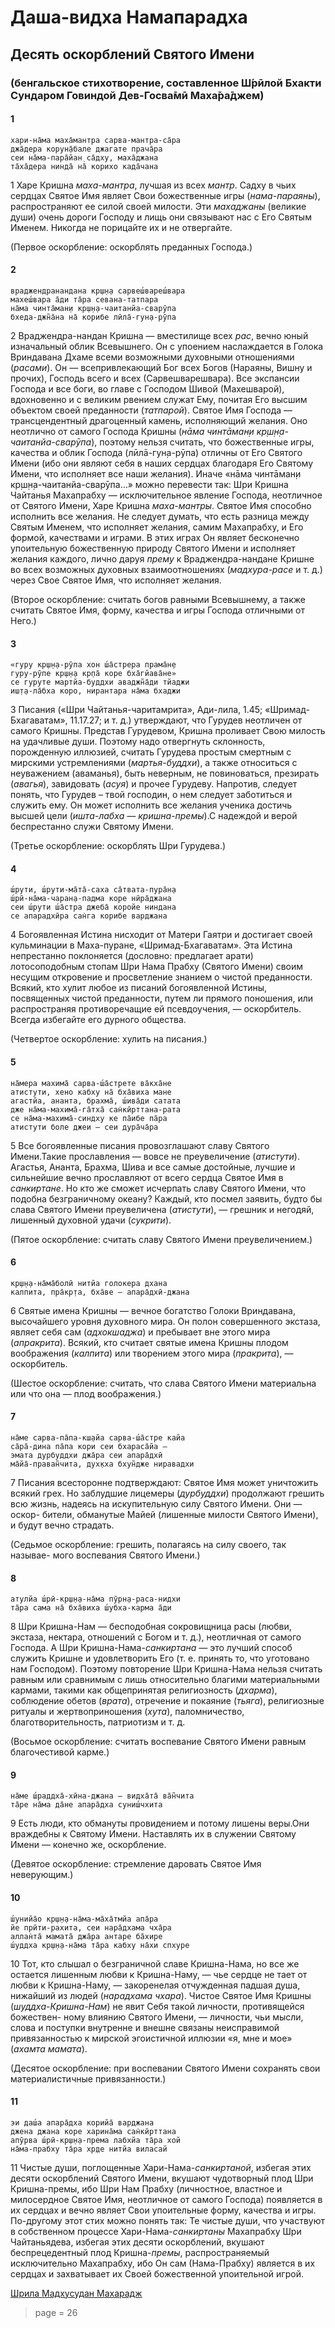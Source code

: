 # Даша-видха Намапарадха

## Десять оскорблений Святого Имени

### (бенгальское стихотворение, составленное Ш́рӣлой Бхакти Сундаром Говиндой Дев-Госва̄мӣ Маха̄ра̄джем)

#### 1

    хари-на̄ма маха̄мантра сарва-мантра-са̄ра
    джа̄дера корун̣а̄бале джагате прача̄ра
    сеи на̄ма-пара̄йан̣ са̄дху, маха̄джана
    та̄ха̄дера нинда̄ на̄ корихо када̄чана

1   Харе Кришна *маха-мантра*, лучшая из всех *мантр*. Садху в чьих сердцах Святое Имя являет Свои божественные игры (*нама-параяны*), распространяют ее силой своей милости. Эти *махаджаны* (великие души) очень дороги Господу и лищь они связывают нас с Его Святым Именем. Никогда не порицайте их и не отвергайте.

(Первое оскорбление: оскорблять преданных Господа.)

#### 2

    враджендранандана кр̣ш̣н̣а сарвеш́вареш́вара
    махеш́вара а̄ди та̄ра севана-татпара
    на̄ма чинта̄ман̣и кр̣ш̣н̣а-чаитанйа-сварӯпа
    бхеда-джн̃а̄на на̄ корибе лӣла̄-гун̣а-рӯпа

2   Враджендра-нандан Кришна — вместилище всех *рас*, вечно юный изначальный облик Всевышнего. Он с упоением наслаждается в Голока Вриндавана Дхаме всеми возможными духовными отношениями (*расами*). Он — всепривлекающий Бог всех Богов (Нараяны, Вишну и прочих), Господь всего и всех (Сарвешварешвара). Все экспансии Господа и все
боги, во главе с Господом Шивой (Махешварой), вдохновенно и с великим рвением служат Ему, почитая Его высшим объектом своей преданности (*татпарой*).
Святое Имя Господа — трансцендентный драгоценный камень, исполняющий желания. Оно неотлично от самого Господа Кришны (*нāма чинтāман̣и кр̣ш̣н̣а-чаитанйа-сварӯпа*), поэтому нельзя считать, что божественные игры, качества и облик Господа (лӣлā-гун̣а-рӯпа) отличны от Его Святого Имени (ибо они являют себя в наших сердцах
благодаря Его Святому Имени, что исполняет все наши желания).
Иначе «нāма чинтāман̣и кр̣ш̣н̣а-чаитанйа-сварӯпа…» можно перевести так: Шри Кришна Чайтанья Махапрабху — исключительное явление Господа, неотличное от Святого Имени, Харе Кришна *маха-мантры*. Святое Имя способно исполнить все желания. Не следует думать, что есть разница между Святым Именем, что исполняет желания,
самим Махапрабху, и Его формой, качествами и играми. В этих играх Он являет бесконечно упоительную божественную природу Святого Имени и исполняет желания каждого, лично даруя *прему* к Враджендра-нандане Кришне во всех возможных духовных взаимоотношениях (*мадхура-расе* и т. д.) через Свое Святое Имя, что исполняет желания.

(Второе оскорбление: считать богов равными Всевышнему, а также
считать Святое Имя, форму, качества и игры Господа отличными от Него.)

#### 3

    «гуру кр̣ш̣н̣а-рӯпа хон ш́а̄стрера прама̄н̣е
    гуру-рӯпе кр̣ш̣н̣а кр̣па̄ коре бха̄гйава̄не»
    се гуруте мартйа-буддхи аваджн̃а̄ди тйаджи
    иш̣т̣а-ла̄бха коро, нирантара на̄ма бхаджи

3   Писания («Шри Чайтанья-чаритамрита», Ади-лила, 1.45; «Шримад-Бхагаватам», 11.17.27; и т. д.) утверждают, что Гурудев неотличен от самого Кришны. Представ Гурудевом, Кришна проливает Свою милость на удачливые души. Поэтому надо отвергнуть склонность, порожденную иллюзией, считать Гурудева простым смертным с мирскими устремлениями (*мартья-буддхи*), а также относиться с неуважением (аваманья), быть неверным, не повиноваться, презирать (*авагья*), завидовать (*асуя*) и прочее Гурудеву. Напротив, следует понять, что Гурудев – твой господин,
о нем следует заботиться и служить ему. Он может исполнить все желания ученика достичь высшей цели (*ишта-лабха — кришна-премы*).С надеждой и верой беспрестанно служи Святому Имени.

(Третье оскорбление: оскорблять Шри Гурудева.)

#### 4

    ш́рути, ш́рути-ма̄та̄-саха са̄твата-пура̄н̣а
    ш́рӣ-на̄ма-чаран̣а-падма коре нӣра̄джана
    сеи ш́рути ш́а̄стра джеба̄ коройе ниндана
    се апарадхӣра сан̇га корибе варджана

4   Богоявленная Истина нисходит от Матери Гаятри и достигает своей кульминации в Маха-пуране, «Шримад-Бхагаватам». Эта Истина непрестанно поклоняется (дословно: предлагает арати) лотосоподобным стопам Шри Нама Прабху (Святого Имени) своим несущим откровение и просветление знанием о чистой преданности. Всякий, кто хулит любое из писаний богоявленной Истины, посвященных чистой преданности, путем ли прямого поношения, или распространяя противоречащие ей псевдоучения, — оскорбитель. Всегда избегайте его дурного общества.

(Четвертое оскорбление: хулить на писания.)

#### 5

    на̄мера махима̄ сарва-ш́а̄стрете ва̄кха̄не
    атистути, хено кабху на̄ бха̄виха мане
    агастйа, ананта, брахма̄, ш́ива̄ди сатата
    дже на̄ма-махима̄-га̄тха̄ сан̇кӣрттана-рата
    се на̄ма-махима̄-синдху ке па̄ибе па̄ра
    атистути боле джеи — сеи дура̄ча̄ра

5   Все богоявленные писания провозглашают славу Святого Имени.Такие прославления — вовсе не преувеличение (*атистути*). Агастья, Ананта, Брахма, Шива и все самые достойные, лучшие и сильнейшие вечно прославляют от всего сердца Святое Имя в *санкиртане*. Но кто же сможет исчерпать славу Святого Имени, что подобна безграничному океану? Каждый, кто посмел заявить, будто бы слава Святого Имени преувеличена (*атистути*), — грешник и негодяй, лишенный духовной удачи (*сукрити*).

(Пятое оскорбление: считать славу Святого Имени преувеличением.)

#### 6

    кр̣ш̣н̣а-на̄ма̄болӣ нитйа голокера дхана
    калпита, пра̄кр̣та, бха̄ве — апара̄дхӣ-джана

6   Святые имена Кришны — вечное богатство Голоки Вриндавана, высочайшего уровня духовного мира. Он полон совершенного экстаза, являет себя сам (*адхокшаджа*) и пребывает вне этого мира (*апракрита*). Всякий, кто считает святые имена Кришны плодом воображения (*калпита*) или творением этого мира (*пракрита*), — оскорбитель.

(Шестое оскорбление: считать, что слава Святого Имени материальна или
что она — плод воображения.)

#### 7

    на̄ме сарва-па̄па-кш̣айа сарва-ш́а̄стре кайа
    са̄ра̄-дина па̄па кори сеи бхараса̄йа —
    эмата дурбуддхи джа̄ра сеи апара̄дхӣ
    ма̄йа̄-праван̃чита, дух̣кха бхун̃дже ниравадхи

7   Писания всесторонне подтверждают: Святое Имя может уничтожить
всякий грех. Но заблудшие лицемеры (*дурбуддхи*) продолжают грешить
всю жизнь, надеясь на искупительную силу Святого Имени. Они — оскор-
бители, обманутые Майей (лишенные милости Святого Имени), и будут
вечно страдать.

(Седьмое оскорбление: грешить, полагаясь на силу своего, так называе-
мого воспевания Святого Имени.)

#### 8

    атулйа ш́рӣ-кр̣ш̣н̣а-на̄ма пӯрн̣а-раса-нидхи
    та̄ра сама на̄ бха̄виха ш́убха-карма а̄ди

8   Шри Кришна-Нам — бесподобная сокровищница расы (любви, экстаза, нектара, отношений с Богом и т. д.), неотличная от самого Господа. А Шри Кришна-Нама-*санкиртана* — это лучший способ служить Кришне и удовлетворить Его (т. е. принять то, что уготовано нам Господом). Поэтому повторение Шри Кришна-Нама нельзя считать равным или сравнимым с лишь относительно благими материальными кармами, такими как общепринятая религиозность (*дхарма*), соблюдение обетов (*врата*), отречение и покаяние (*тьяга*), религиозные ритуалы и жертвоприношения (*хута*), паломничество, благотворительность, патриотизм и т. д.

(Восьмое оскорбление: считать воспевание Святого Имени равным
благочестивой карме.)

#### 9

    на̄ме ш́раддха̄-хӣна-джана — видха̄та̄ ва̄н̃чита
    та̄ре на̄ма да̄не апара̄дха суниш́чхита

9   Есть люди, кто обмануты провидением и потому лишены веры.Они враждебны к Святому Имени. Наставлять их в служении Святому Имени — конечно же, оскорбление.

(Девятое оскорбление: стремление даровать Святое Имя неверующим.)

#### 10

    ш́унийа̄о кр̣ш̣н̣а-на̄ма-ма̄ха̄тмйа апа̄ра
    йе прӣти-рахита, сеи нара̄дхама чха̄ра
    аллан̇та̄ мамата̄ джа̄ра антаре ба̄хире
    ш́уддха кр̣ш̣н̣а-на̄ма та̄ра кабху на̄хи спхуре

10  Тот, кто слышал о безграничной славе Кришна-Нама, но все же остается лишенным любви к Кришна-Наму, — чье сердце не тает от любви к Кришна-Наму, — закоренелая отчужденная падшая душа, нижайший из людей (*нарадхама чхара*). Чистое Святое Имя Кришны (*шуддха-Кришна-Нам*) не явит Себя такой личности, противящейся божествен-
ному влиянию Святого Имени, — личности, чьи мысли, слова и поступки внутренне и внешне связаны неисправимой привязанностью к мирской эгоистичной иллюзии «я, мне и мое» (*ахамта мамата*).

(Десятое оскорбление: при воспевании Святого Имени сохранять свои
материалистичные привязанности.)

#### 11

    эи даш́а апара̄дха корийа̄ варджана
    джена джана коре харина̄ма сан̇кӣрттана
    апӯрва ш́рӣ-кр̣ш̣н̣а-према лабхйа та̄ра хой
    на̄ма-прабху та̄ра хр̣де нитйа виласай

11  Чистые души, поглощенные Хари-Нама-*санкиртаной*, избегая этих десяти оскорблений Святого Имени, вкушают чудотворный плод Шри Кришна-премы, ибо Шри Нам Прабху (личностное, властное и милосердное Святое Имя, неотличное от самого Господа) появляется в их сердцах и вечно являет Свои упоительные форму, качества и игры. 
По-другому этот стих можно понять так: 
Те чистые души, что участвуют в собственном процессе Хари-Нама-*санкиртаны* Махапрабху Шри Чайтаньядева, избегая этих десяти оскорблений, вкушают беспрецедентный плод Кришна-*премы*, распространяемый исключительно Махапрабху, ибо Он сам (Нама-Прабху) является в их сердцах и захватывает их Своей божественной упоительной игрой.

[Шрила Мадхусудан Махарадж](https://soundcloud.com/bharatimaharaj/madhusudan-maharaj-dasa-vidha-namaparadha)


> page = 26